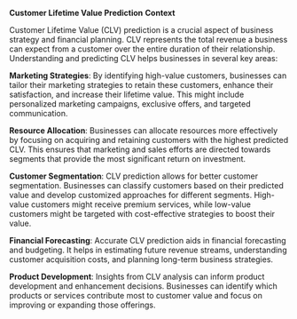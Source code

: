 **Customer Lifetime Value Prediction**
**Context**

Customer Lifetime Value (CLV) prediction is a crucial aspect of business strategy and financial planning. CLV represents the total revenue a business can expect from a customer over the entire duration of their relationship. Understanding and predicting CLV helps businesses in several key areas:

**Marketing Strategies**: By identifying high-value customers, businesses can tailor their marketing strategies to retain these customers, enhance their satisfaction, and increase their lifetime value. This might include personalized marketing campaigns, exclusive offers, and targeted communication.

**Resource Allocation**: Businesses can allocate resources more effectively by focusing on acquiring and retaining customers with the highest predicted CLV. This ensures that marketing and sales efforts are directed towards segments that provide the most significant return on investment.

**Customer Segmentation**: CLV prediction allows for better customer segmentation. Businesses can classify customers based on their predicted value and develop customized approaches for different segments. High-value customers might receive premium services, while low-value customers might be targeted with cost-effective strategies to boost their value.

**Financial Forecasting**: Accurate CLV prediction aids in financial forecasting and budgeting. It helps in estimating future revenue streams, understanding customer acquisition costs, and planning long-term business strategies.

**Product Development**: Insights from CLV analysis can inform product development and enhancement decisions. Businesses can identify which products or services contribute most to customer value and focus on improving or expanding those offerings.
